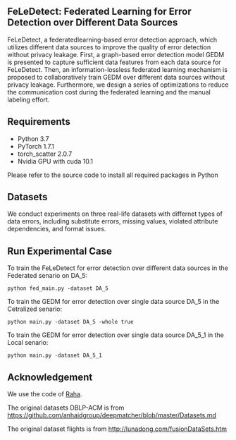 ## FeLeDetect: Federated Learning for Error Detection over Different Data Sources

FeLeDetect, a federatedlearning-based error detection approach, which utilizes different data sources to improve the quality of error detection without privacy leakage. First, a graph-based error detection model GEDM is presented to capture sufficient data features from each data source for FeLeDetect. Then, an information-lossless federated learning mechanism is proposed to collaboratively train GEDM over different data sources without privacy leakage. Furthermore, we design a series of optimizations to reduce the communication cost during
the federated learning and the manual labeling effort. 

## Requirements

* Python 3.7
* PyTorch 1.7.1
* torch_scatter 2.0.7
* Nvidia GPU with cuda 10.1

Please refer to the source code to install all required packages in Python

## Datasets

We conduct experiments on three real-life datasets with differnet types of data errors, including substitute errors, missing values, violated attribute
dependencies, and format issues. 

## Run Experimental Case

To train the FeLeDetect for error detection over different data sources in the Federated senario on DA_5:
```
python fed_main.py -dataset DA_5
```

To train the GEDM for error detection over single data source DA_5 in the Cetralized senario:
```
python main.py -dataset DA_5 -whole true
```

To train the GEDM for error detection over single data source DA_5_1 in the Local senario:
```
python main.py -dataset DA_5_1
```


## Acknowledgement

We use the code of [Raha](https://github.com/BigDaMa/raha).

The original datasets DBLP-ACM is from https://github.com/anhaidgroup/deepmatcher/blob/master/Datasets.md

The original dataset flights is from http://lunadong.com/fusionDataSets.htm
